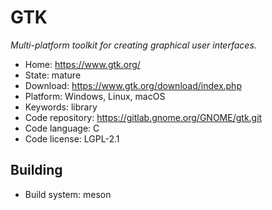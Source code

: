 # GTK

_Multi-platform toolkit for creating graphical user interfaces._

- Home: https://www.gtk.org/
- State: mature
- Download: https://www.gtk.org/download/index.php
- Platform: Windows, Linux, macOS
- Keywords: library
- Code repository: https://gitlab.gnome.org/GNOME/gtk.git
- Code language: C
- Code license: LGPL-2.1

## Building

- Build system: meson
